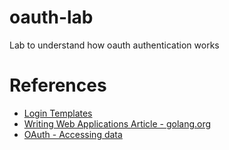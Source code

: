 # oauth-lab
Lab to understand how oauth authentication works


# References
- [Login Templates](https://www.tutorialrepublic.com/snippets/preview.php?topic=bootstrap&file=sign-in-form-with-facebook-and-twitter-button)
- [Writing Web Applications Article - golang.org](https://golang.org/doc/articles/wiki/)
- [OAuth - Accessing data](https://www.oauth.com/oauth2-servers/accessing-data/setting-up-the-environment/)

